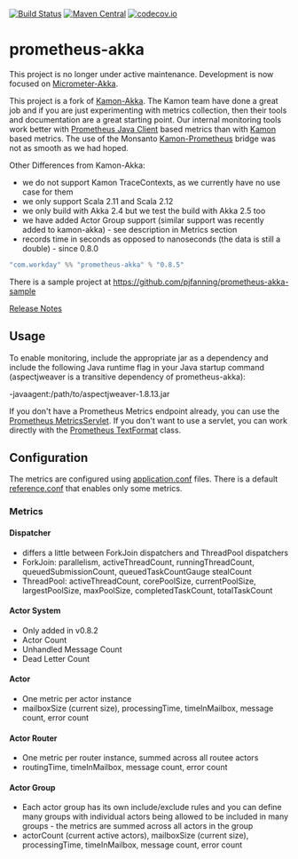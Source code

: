 [![Build Status](https://travis-ci.org/Workday/prometheus-akka.svg?branch=master)](https://travis-ci.org/Workday/prometheus-akka)
[![Maven Central](https://maven-badges.herokuapp.com/maven-central/com.workday/prometheus-akka_2.12/badge.svg)](https://maven-badges.herokuapp.com/maven-central/com.workday/prometheus-akka_2.12)
[![codecov.io](https://codecov.io/gh/Workday/prometheus-akka/coverage.svg?branch=master)](https://codecov.io/gh/Workday/prometheus-akka/branch/master)

# prometheus-akka

This project is no longer under active maintenance. Development is now focused on [Micrometer-Akka](https://github.com/kontainers/micrometer-akka).

This project is a fork of [Kamon-Akka](http://kamon.io/documentation/kamon-akka/0.6.6/overview/). The Kamon team have done a great job and if you are just experimenting with metrics collection, then their tools and documentation are a great starting point. 
Our internal monitoring tools work better with [Prometheus Java Client](https://github.com/prometheus/client_java) based metrics than with [Kamon](http://kamon.io/documentation/get-started/) based metrics.
The use of the Monsanto [Kamon-Prometheus](https://github.com/MonsantoCo/kamon-prometheus) bridge was not as smooth as we had hoped.

Other Differences from Kamon-Akka:
- we do not support Kamon TraceContexts, as we currently have no use case for them
- we only support Scala 2.11 and Scala 2.12
- we only build with Akka 2.4 but we test the build with Akka 2.5 too
- we have added Actor Group support (similar support was recently added to kamon-akka) - see description in Metrics section
- records time in seconds as opposed to nanoseconds (the data is still a double) - since 0.8.0

```sbt
"com.workday" %% "prometheus-akka" % "0.8.5"
```

There is a sample project at https://github.com/pjfanning/prometheus-akka-sample

[Release Notes](https://github.com/Workday/prometheus-akka/releases)

## Usage

To enable monitoring, include the appropriate jar as a dependency and include the following Java runtime flag in your Java startup command (aspectjweaver is a transitive dependency of prometheus-akka):

-javaagent:/path/to/aspectjweaver-1.8.13.jar

If you don't have a Prometheus Metrics endpoint already, you can use the [Prometheus MetricsServlet](https://github.com/prometheus/client_java/blob/master/simpleclient_servlet/src/main/java/io/prometheus/client/exporter/MetricsServlet.java). If you don't want to use a servlet, you can work directly with the [Prometheus TextFormat](https://github.com/prometheus/client_java/blob/master/simpleclient_common/src/main/java/io/prometheus/client/exporter/common/TextFormat.java) class.

## Configuration

The metrics are configured using [application.conf](https://github.com/typesafehub/config) files. There is a default [reference.conf](https://github.com/Workday/prometheus-akka/blob/master/src/main/resources/reference.conf) that enables only some metrics.

### Metrics

#### Dispatcher

- differs a little between ForkJoin dispatchers and ThreadPool dispatchers
- ForkJoin: parallelism, activeThreadCount, runningThreadCount, queuedSubmissionCount, queuedTaskCountGauge stealCount
- ThreadPool: activeThreadCount, corePoolSize, currentPoolSize, largestPoolSize, maxPoolSize, completedTaskCount, totalTaskCount

#### Actor System

- Only added in v0.8.2
- Actor Count
- Unhandled Message Count
- Dead Letter Count

#### Actor

- One metric per actor instance
- mailboxSize (current size), processingTime, timeInMailbox, message count, error count

#### Actor Router

- One metric per router instance, summed across all routee actors
- routingTime, timeInMailbox, message count, error count

#### Actor Group

- Each actor group has its own include/exclude rules and you can define many groups with individual actors being allowed to be included in many groups - the metrics are summed across all actors in the group
- actorCount (current active actors), mailboxSize (current size), processingTime, timeInMailbox, message count, error count
